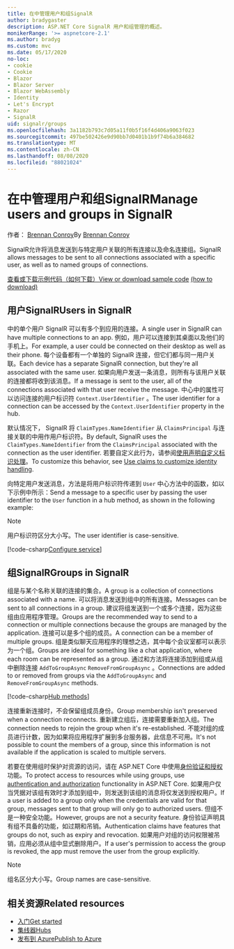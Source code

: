 ```yaml
---
title: 在中管理用户和组SignalR
author: bradygaster
description: ASP.NET Core SignalR 用户和组管理的概述。
monikerRange: '>= aspnetcore-2.1'
ms.author: bradyg
ms.custom: mvc
ms.date: 05/17/2020
no-loc:
- cookie
- Cookie
- Blazor
- Blazor Server
- Blazor WebAssembly
- Identity
- Let's Encrypt
- Razor
- SignalR
uid: signalr/groups
ms.openlocfilehash: 3a1182b793c7d05a11f0b5f16f4d406a9063f023
ms.sourcegitcommit: 497be502426e9d90bb7d0401b1b9f74b6a384682
ms.translationtype: MT
ms.contentlocale: zh-CN
ms.lasthandoff: 08/08/2020
ms.locfileid: "88021024"
---
```

# <a name="manage-users-and-groups-in-no-locsignalr"></a><span data-ttu-id="7d1eb-103">在中管理用户和组SignalR</span><span class="sxs-lookup"><span data-stu-id="7d1eb-103">Manage users and groups in SignalR</span></span>

<span data-ttu-id="7d1eb-104">作者： [Brennan Conroy](https://github.com/BrennanConroy)</span><span class="sxs-lookup"><span data-stu-id="7d1eb-104">By [Brennan Conroy](https://github.com/BrennanConroy)</span></span>

<span data-ttu-id="7d1eb-105">SignalR允许将消息发送到与特定用户关联的所有连接以及命名连接组。</span><span class="sxs-lookup"><span data-stu-id="7d1eb-105">SignalR allows messages to be sent to all connections associated with a specific user, as well as to named groups of connections.</span></span>

<span data-ttu-id="7d1eb-106">[查看或下载示例代码](https://github.com/dotnet/AspNetCore.Docs/tree/master/aspnetcore/signalr/groups/sample/)[（如何下载）](xref:index#how-to-download-a-sample)</span><span class="sxs-lookup"><span data-stu-id="7d1eb-106">[View or download sample code](https://github.com/dotnet/AspNetCore.Docs/tree/master/aspnetcore/signalr/groups/sample/) [(how to download)](xref:index#how-to-download-a-sample)</span></span>

## <a name="users-in-no-locsignalr"></a><span data-ttu-id="7d1eb-107">用户SignalR</span><span class="sxs-lookup"><span data-stu-id="7d1eb-107">Users in SignalR</span></span>

<span data-ttu-id="7d1eb-108">中的单个用户 SignalR 可以有多个到应用的连接。</span><span class="sxs-lookup"><span data-stu-id="7d1eb-108">A single user in SignalR can have multiple connections to an app.</span></span> <span data-ttu-id="7d1eb-109">例如，用户可以连接到其桌面以及他们的手机上。</span><span class="sxs-lookup"><span data-stu-id="7d1eb-109">For example, a user could be connected on their desktop as well as their phone.</span></span> <span data-ttu-id="7d1eb-110">每个设备都有一个单独的 SignalR 连接，但它们都与同一用户关联。</span><span class="sxs-lookup"><span data-stu-id="7d1eb-110">Each device has a separate SignalR connection, but they're all associated with the same user.</span></span> <span data-ttu-id="7d1eb-111">如果向用户发送一条消息，则所有与该用户关联的连接都将收到该消息。</span><span class="sxs-lookup"><span data-stu-id="7d1eb-111">If a message is sent to the user, all of the connections associated with that user receive the message.</span></span> <span data-ttu-id="7d1eb-112">中心中的属性可以访问连接的用户标识符 `Context.UserIdentifier` 。</span><span class="sxs-lookup"><span data-stu-id="7d1eb-112">The user identifier for a connection can be accessed by the `Context.UserIdentifier` property in the hub.</span></span>

<span data-ttu-id="7d1eb-113">默认情况下， SignalR 将 `ClaimTypes.NameIdentifier` 从 `ClaimsPrincipal` 与连接关联的中用作用户标识符。</span><span class="sxs-lookup"><span data-stu-id="7d1eb-113">By default, SignalR uses the `ClaimTypes.NameIdentifier` from the `ClaimsPrincipal` associated with the connection as the user identifier.</span></span> <span data-ttu-id="7d1eb-114">若要自定义此行为，请参阅[使用声明自定义标识处理](xref:signalr/authn-and-authz#use-claims-to-customize-identity-handling)。</span><span class="sxs-lookup"><span data-stu-id="7d1eb-114">To customize this behavior, see [Use claims to customize identity handling](xref:signalr/authn-and-authz#use-claims-to-customize-identity-handling).</span></span>

<span data-ttu-id="7d1eb-115">向特定用户发送消息，方法是将用户标识符传递到 `User` 中心方法中的函数，如以下示例中所示：</span><span class="sxs-lookup"><span data-stu-id="7d1eb-115">Send a message to a specific user by passing the user identifier to the `User` function in a hub method, as shown in the following example:</span></span>

> [!NOTE]
> <span data-ttu-id="7d1eb-116">用户标识符区分大小写。</span><span class="sxs-lookup"><span data-stu-id="7d1eb-116">The user identifier is case-sensitive.</span></span>

[!code-csharp[Configure service](groups/sample/Hubs/ChatHub.cs?range=29-32)]

## <a name="groups-in-no-locsignalr"></a><span data-ttu-id="7d1eb-117">组SignalR</span><span class="sxs-lookup"><span data-stu-id="7d1eb-117">Groups in SignalR</span></span>

<span data-ttu-id="7d1eb-118">组是与某个名称关联的连接的集合。</span><span class="sxs-lookup"><span data-stu-id="7d1eb-118">A group is a collection of connections associated with a name.</span></span> <span data-ttu-id="7d1eb-119">可以将消息发送到组中的所有连接。</span><span class="sxs-lookup"><span data-stu-id="7d1eb-119">Messages can be sent to all connections in a group.</span></span> <span data-ttu-id="7d1eb-120">建议将组发送到一个或多个连接，因为这些组由应用程序管理。</span><span class="sxs-lookup"><span data-stu-id="7d1eb-120">Groups are the recommended way to send to a connection or multiple connections because the groups are managed by the application.</span></span> <span data-ttu-id="7d1eb-121">连接可以是多个组的成员。</span><span class="sxs-lookup"><span data-stu-id="7d1eb-121">A connection can be a member of multiple groups.</span></span> <span data-ttu-id="7d1eb-122">组是类似聊天应用程序的理想之选，其中每个会议室都可以表示为一个组。</span><span class="sxs-lookup"><span data-stu-id="7d1eb-122">Groups are ideal for something like a chat application, where each room can be represented as a group.</span></span> <span data-ttu-id="7d1eb-123">通过和方法将连接添加到组或从组中删除连接 `AddToGroupAsync` `RemoveFromGroupAsync` 。</span><span class="sxs-lookup"><span data-stu-id="7d1eb-123">Connections are added to or removed from groups via the `AddToGroupAsync` and `RemoveFromGroupAsync` methods.</span></span>

[!code-csharp[Hub methods](groups/sample/Hubs/ChatHub.cs?range=15-27)]

<span data-ttu-id="7d1eb-124">连接重新连接时，不会保留组成员身份。</span><span class="sxs-lookup"><span data-stu-id="7d1eb-124">Group membership isn't preserved when a connection reconnects.</span></span> <span data-ttu-id="7d1eb-125">重新建立组后，连接需要重新加入组。</span><span class="sxs-lookup"><span data-stu-id="7d1eb-125">The connection needs to rejoin the group when it's re-established.</span></span> <span data-ttu-id="7d1eb-126">不能对组的成员进行计数，因为如果将应用程序扩展到多台服务器，此信息不可用。</span><span class="sxs-lookup"><span data-stu-id="7d1eb-126">It's not possible to count the members of a group, since this information is not available if the application is scaled to multiple servers.</span></span>

<span data-ttu-id="7d1eb-127">若要在使用组时保护对资源的访问，请在 ASP.NET Core 中使用[身份验证和授权](xref:signalr/authn-and-authz)功能。</span><span class="sxs-lookup"><span data-stu-id="7d1eb-127">To protect access to resources while using groups, use [authentication and authorization](xref:signalr/authn-and-authz) functionality in ASP.NET Core.</span></span> <span data-ttu-id="7d1eb-128">如果用户仅当凭据对该组有效时才添加到组中，则发送到该组的消息将仅发送到授权用户。</span><span class="sxs-lookup"><span data-stu-id="7d1eb-128">If a user is added to a group only when the credentials are valid for that group, messages sent to that group will only go to authorized users.</span></span> <span data-ttu-id="7d1eb-129">但组不是一种安全功能。</span><span class="sxs-lookup"><span data-stu-id="7d1eb-129">However, groups are not a security feature.</span></span> <span data-ttu-id="7d1eb-130">身份验证声明具有组不具备的功能，如过期和吊销。</span><span class="sxs-lookup"><span data-stu-id="7d1eb-130">Authentication claims have features that groups do not, such as expiry and revocation.</span></span> <span data-ttu-id="7d1eb-131">如果用户对组的访问权限被吊销，应用必须从组中显式删除用户。</span><span class="sxs-lookup"><span data-stu-id="7d1eb-131">If a user's permission to access the group is revoked, the app must remove the user from the group explicitly.</span></span>

> [!NOTE]
> <span data-ttu-id="7d1eb-132">组名区分大小写。</span><span class="sxs-lookup"><span data-stu-id="7d1eb-132">Group names are case-sensitive.</span></span>

## <a name="related-resources"></a><span data-ttu-id="7d1eb-133">相关资源</span><span class="sxs-lookup"><span data-stu-id="7d1eb-133">Related resources</span></span>

* [<span data-ttu-id="7d1eb-134">入门</span><span class="sxs-lookup"><span data-stu-id="7d1eb-134">Get started</span></span>](xref:tutorials/signalr)
* [<span data-ttu-id="7d1eb-135">集线器</span><span class="sxs-lookup"><span data-stu-id="7d1eb-135">Hubs</span></span>](xref:signalr/hubs)
* [<span data-ttu-id="7d1eb-136">发布到 Azure</span><span class="sxs-lookup"><span data-stu-id="7d1eb-136">Publish to Azure</span></span>](xref:signalr/publish-to-azure-web-app)
